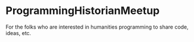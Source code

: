 # ProgrammingHistorianMeetup
For the folks who are interested in humanities programming to share code, ideas, etc.
